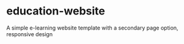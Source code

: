 # education-website
A simple e-learning website template with a secondary page option, responsive design
